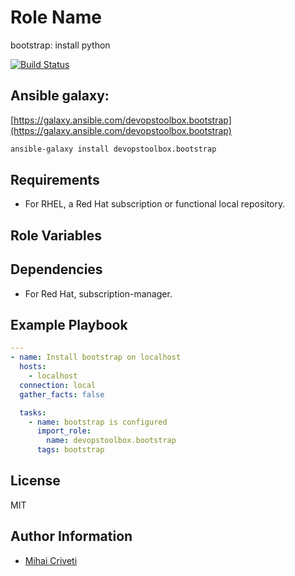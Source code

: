 Role Name
=========

bootstrap: install python

[![Build Status](https://travis-ci.org/cmihai-ansible/bootstrap.svg?branch=master)](https://travis-ci.org/cmihai-ansible/bootstrap)

Ansible galaxy:
---------------

[https://galaxy.ansible.com/devopstoolbox.bootstrap](https://galaxy.ansible.com/devopstoolbox.bootstrap)

```bash
ansible-galaxy install devopstoolbox.bootstrap
```

Requirements
------------

- For RHEL, a Red Hat subscription or functional local repository.

Role Variables
--------------

Dependencies
------------

- For Red Hat, subscription-manager.

Example Playbook
----------------

```yaml
---
- name: Install bootstrap on localhost
  hosts:
    - localhost
  connection: local
  gather_facts: false

  tasks:
    - name: bootstrap is configured
      import_role:
        name: devopstoolbox.bootstrap
      tags: bootstrap
```

License
-------

MIT

Author Information
------------------

- [Mihai Criveti](https://www.linkedin.com/in/crivetimihai)
